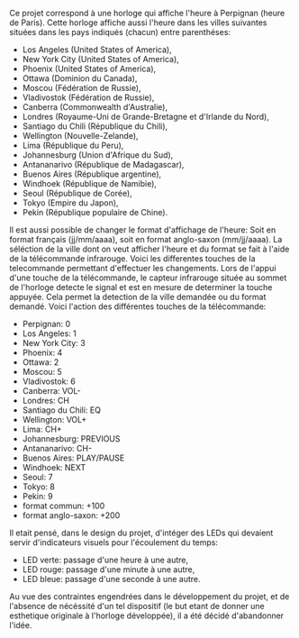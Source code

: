 Ce projet correspond à une horloge qui affiche l'heure à Perpignan (heure de Paris).
Cette horloge affiche aussi l'heure dans les villes suivantes situées dans les pays indiqués (chacun) entre parenthéses:

 * Los Angeles (United States of America),
 * New York City (United States of America),
 * Phoenix (United States of America),
 * Ottawa (Dominion du Canada),
 * Moscou (Fédération de Russie),
 * Vladivostok (Fédération de Russie),
 * Canberra (Commonwealth d'Australie),
 * Londres (Royaume-Uni de Grande-Bretagne et d'Irlande du Nord),
 * Santiago du Chili (République du Chili),
 * Wellington (Nouvelle-Zelande),
 * Lima (République du Peru),
 * Johannesburg (Union d'Afrique du Sud),
 * Antananarivo (République de Madagascar),
 * Buenos Aires (République argentine),
 * Windhoek (République de Namibie),
 * Seoul (République de Corée),
 * Tokyo (Empire du Japon),
 * Pekin (République populaire de Chine). 

Il est aussi possible de changer le format d'affichage de l'heure: Soit en format français (jj/mm/aaaa), soit en format anglo-saxon (mm/jj/aaaa).
La séléction de la ville dont on veut afficher l'heure et du format se fait à l'aide de la télécommande infrarouge.
Voici les differentes touches de la telecommande permettant d'effectuer les changements.
Lors de l'appui d'une touche de la télécommande, le capteur infrarouge située au sommet de l'horloge detecte le signal et est en mesure de determiner la touche appuyée.
Cela permet la detection de la ville demandée ou du format demandé.
Voici l'action des différentes touches de la télécommande:

 * Perpignan: 0
 * Los Angeles: 1
 * New York City: 3
 * Phoenix: 4
 * Ottawa: 2
 * Moscou: 5
 * Vladivostok: 6
 * Canberra: VOL-
 * Londres: CH
 * Santiago du Chili: EQ
 * Wellington: VOL+
 * Lima: CH+
 * Johannesburg: PREVIOUS
 * Antananarivo: CH-
 * Buenos Aires: PLAY/PAUSE
 * Windhoek: NEXT
 * Seoul: 7
 * Tokyo: 8
 * Pekin: 9
 * format commun: +100
 * format anglo-saxon: +200

Il etait pensé, dans le design du projet, d'intéger des LEDs qui devaient servir d'indicateurs visuels pour l'écoulement du temps:

 * LED verte: passage d'une heure à une autre,
 * LED rouge: passage d'une minute à une autre,
 * LED bleue: passage d'une seconde à une autre.

Au vue des contraintes engendrées dans le développement du projet, et de l'absence de nécéssité d'un tel dispositif (le but etant de donner une esthetique originale à l'horloge développée), il a été décidé d'abandonner l'idée.
